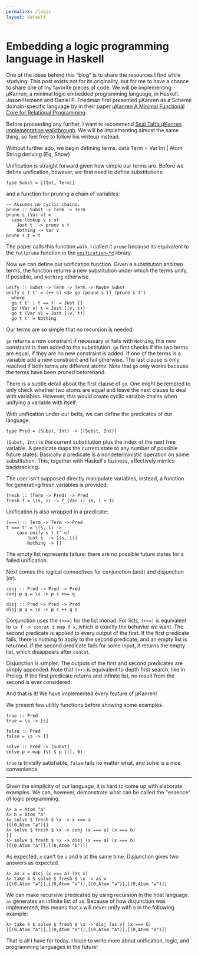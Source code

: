 ```yaml
---
permalink: /logic
layout: default
---
```


# Embedding a logic programming language in Haskell

One of the ideas behind this “blog” is to share the resources I find while studying. This post exists not for its originality, but for me to have a chance to share one of my favorite pieces of code. We will be implementing μKanren, a minimal logic embedded programming language, in Haskell. Jason Hemann and Daniel P. Friedman first presented μKanren as a Scheme domain-specific language by in their paper [μKanren A Minimal Functional Core for Relational Programming][1].

Before proceeding any further, I want to recommend [Seal Talt’s μKanren implementation walkthrough][2]. We will be implementing almost the same thing, so feel free to follow his writeup instead.

Without further ado, we begin defining terms.
    data Term
      = Var Int
      | Atom String
      deriving (Eq, Show)

Unification is straight forward given how simple our terms are. Before we define unification, however, we first need to define substitutions:

    type Subst = [(Int, Term)]

and a function for pruning a chain of variables:

    -- Assumes no cyclic chains.
    prune :: Subst -> Term -> Term
    prune s (Var v) =
      case lookup v s of
        Just t  -> prune s t
        Nothing -> Var v
    prune s t = t

The paper calls this function `walk`. I called it `prune` because its equivalent to the `fullprune` function in the [`unification-fd`][3] library.

Now we can define our unification function. Given a substitution and two terms, the function returns a new substitution under which the terms unify, if possible, and `Nothing` otherwise.

    unify :: Subst -> Term -> Term -> Maybe Subst
    unify s t t' = (++ s) <$> go (prune s t) (prune s t')
      where
      go t t' | t == t' = Just []
      go (Var v) t = Just [(v, t)]
      go t (Var v) = Just [(v, t)]
      go t t' = Nothing

Our terms are so simple that no recursion is needed.

`go` returns a new constraint if necessary or fails with `Nothing`, this new constraint is then added to the substitution. `go` first checks if the two terms are equal, if they are no new constraint is added. If one of the terms is a variable add a new constraint and fail otherwise. The last clause is only reached if both terms are different atoms. Note that `go` only works because the terms have been pruned beforehand.

There is a subtle detail about the first clause of `go`. One might be tempted to only check whether two atoms are equal and leave the next clause to deal with variables. However, this would create cyclic variable chains when unifying a variable with itself.

With unification under our belts, we can define the predicates of our language.

    type Pred = (Subst, Int) -> [(Subst, Int)]

`(Subst, Int)` is the current substitution plus the index of the next free variable. A predicate maps the current state to any number of possible future states. Basically a predicate is a nondeterministic operation on some substitution. This, together with Haskell's laziness, effectively mimics backtracking.

The user isn't supposed directly manipulate variables, instead, a function for generating fresh variables is provided:

    fresh :: (Term -> Pred) -> Pred
    fresh f = \(s, i) -> f (Var i) (s, i + 1)

Unification is also wrapped in a predicate:

    (===) :: Term -> Term -> Pred
    t === t' = \(s, i) ->
        case unify s t t' of
            Just s  -> [(s, i)]
            Nothing -> []

The empty list represents failure: there are no possible future states for a failed unification.

Next comes the logical connectives for conjunction (and) and disjunction (or).

    conj :: Pred -> Pred -> Pred
    conj p q = \s -> p s >>= q

    disj :: Pred -> Pred -> Pred
    disj p q = \s -> p s ++ q s

Conjunction uses the `(>>=)` for the list monad. For lists, `(>>=)` is equivalent to `\x f -> concat $ map f x`, which is exactly the behavior we want. The second predicate is applied to every output of the first. If the first predicate fails, there is nothing to apply to the second predicate, and an empty list is returned. If the second predicate fails for some input, it returns the empty list, which disappears after `concat`.

Disjunction is simpler. The outputs of the first and second predicates are simply appended. Note that `(++)` is equivalent to depth first search, like in Prolog. If the first predicate returns and infinite list, no result from the second is ever considered.

And that is it! We have implemented every feature of μKanren!

We present few utility functions before showing some examples.

    true :: Pred
    true = \s -> [s]

    false :: Pred
    false = \s -> []

    solve :: Pred -> [Subst]
    solve p = map fst $ p ([], 0)

`true` is trivially satisfiable, `false` fails no matter what, and solve is a nice convenience.

---

Given the simplicity of our language, it is hard to come up with elaborate examples. We can, however, demonstrate what can be called the "essence" of logic programming.

    λ> a = Atom "a"
    λ> b = Atom "b"
    λ> solve $ fresh $ \x -> x === a
    [[(0,Atom "a")]]
    λ> solve $ fresh $ \x -> conj (x === a) (x === b)
    []
    λ> solve $ fresh $ \x -> disj (x === a) (x === b)
    [[(0,Atom "a")],[(0,Atom "b")]]

As expected, `x` can't be `a` and `b` at the same time. Disjunction gives two answers as expected.

    λ> as x = disj (x === a) (as x)
    λ> take 4 $ solve $ fresh $ \x -> as x
    [[(0,Atom "a")],[(0,Atom "a")],[(0,Atom "a")],[(0,Atom "a")]]

We can make recursive predicated by using recursion in the host language. `as` generates an infinite list of `a`s. Because of how disjunction was implemented, this means that `x` will never unify with `b` in the following example:

    λ> take 4 $ solve $ fresh $ \x -> disj (as x) (x === b)
    [[(0,Atom "a")],[(0,Atom "a")],[(0,Atom "a")],[(0,Atom "a")]]

That is all I have for today. I hope to write more about unification, logic, and programming languages in the future!

[1]: http://webyrd.net/scheme-2013/papers/HemannMuKanren2013.pdf
[2]: https://github.com/seantalts/hasktrip/blob/master/doc/MicroKanren.md
[3]: https://hackage.haskell.org/package/unification-fd
